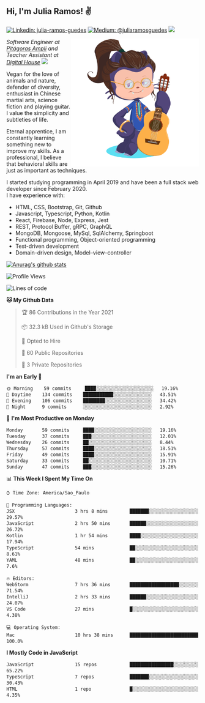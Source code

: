 <h2>Hi, I'm Julia Ramos! &#9996</h2>

[![Linkedin: julia-ramos-guedes](https://img.shields.io/badge/-Linkedin-blue?style=flat&logo=Linkedin&logoColor=white&link=https://www.linkedin.com/in/julia-ramos-guedes/)](https://www.linkedin.com/in/julia-ramos-guedes/)
[![Medium: @juliaramosguedes](https://img.shields.io/badge/-Medium-black?style=flat&logo=Medium&logoColor=white&link=https://medium.com/@juliaramosguedes/)](https://medium.com/@juliaramosguedes/)
![](https://medium.com/@juliaramosguedes/followers)

<!-- 
![Waka Readme](https://github.com/juliaramosguedes/juliaramosguedes/workflows/Waka%20Readme/badge.svg)

![GitHub followers](https://img.shields.io/github/followers/juliaramosguedes?label=Follow&style=for-the-badge&logo=Github&logoColor=white)

![Twitter Follow](https://img.shields.io/twitter/follow/juliaramosdev?label=Follow&style=for-the-badge)
<img src="https://icon-icons.com/icons2/2107/PNG/48/file_type_node_icon_130301.png" width="16px">
<img src="https://icon-icons.com/icons2/2108/PNG/48/react_icon_130845.png" width="16px"> 
 -->

<img align='right' src="https://github.com/juliaramosguedes/juliaramosguedes/blob/main/assets/octocat_julia.png?raw=true" width="335">
<p><em>Software Engineer at <a href="https://www.ampli.com.br/graduacao/vestibular">Pitágoras Ampli</a> and Teacher Assistant at <a href="https://www.digitalhouse.com/br/">Digital House</a> <img src="https://media.giphy.com/media/WUlplcMpOCEmTGBtBW/giphy.gif" width="30"> 
</em></p>

<p>Vegan for the love of animals and nature, defender of diversity, enthusiast in Chinese martial arts, science fiction and playing guitar. I value the simplicity and subtleties of life.</p>

<p>Eternal apprentice, I am constantly learning something new to improve my skills. As a professional, I believe that behavioral skills are just as important as techniques.</p>

<p>I started studying programming in April 2019 and have been a full stack web developer since February 2020. <br/>
I have experience with:</p>
<ul>
<li>HTML, CSS, Bootstrap, Git, Github</li>
<li>Javascript, Typescript, Python, Kotlin</li>
<li>React, Firebase, Node, Express, Jest</li>
<li>REST, Protocol Buffer, gRPC, GraphQL</li>
<li>MongoDB, Mongoose, MySql, SqlAlchemy, Springboot</li>
<li>Functional programming, Object-oriented programming</li>
<li>Test-driven development</li>
<li>Domain-driven design, Model–view–controller</li>
</ul>
 
[![Anurag's github stats](https://github-readme-stats.vercel.app/api?username=juliaramosguedes&hide=issues&count_private=true&show_icons=true&theme=dracula)](https://juliaramos.dev)
 
<!--START_SECTION:waka-->
![Profile Views](http://img.shields.io/badge/Profile%20Views-12-blue)

![Lines of code](https://img.shields.io/badge/From%20Hello%20World%20I%27ve%20Written-1.1%20million%20lines%20of%20code-blue)

**🐱 My Github Data** 

> 🏆 86 Contributions in the Year 2021
 > 
> 📦 32.3 kB Used in Github's Storage 
 > 
> 💼 Opted to Hire
 > 
> 📜 60 Public Repositories 
 > 
> 🔑 3 Private Repositories  
 > 
**I'm an Early 🐤** 

```text
🌞 Morning    59 commits     ████░░░░░░░░░░░░░░░░░░░░░   19.16% 
🌆 Daytime    134 commits    ███████████░░░░░░░░░░░░░░   43.51% 
🌃 Evening    106 commits    ████████░░░░░░░░░░░░░░░░░   34.42% 
🌙 Night      9 commits      ░░░░░░░░░░░░░░░░░░░░░░░░░   2.92%

```
📅 **I'm Most Productive on Monday** 

```text
Monday       59 commits     ████░░░░░░░░░░░░░░░░░░░░░   19.16% 
Tuesday      37 commits     ███░░░░░░░░░░░░░░░░░░░░░░   12.01% 
Wednesday    26 commits     ██░░░░░░░░░░░░░░░░░░░░░░░   8.44% 
Thursday     57 commits     ████░░░░░░░░░░░░░░░░░░░░░   18.51% 
Friday       49 commits     ████░░░░░░░░░░░░░░░░░░░░░   15.91% 
Saturday     33 commits     ██░░░░░░░░░░░░░░░░░░░░░░░   10.71% 
Sunday       47 commits     ███░░░░░░░░░░░░░░░░░░░░░░   15.26%

```


📊 **This Week I Spent My Time On** 

```text
⌚︎ Time Zone: America/Sao_Paulo

💬 Programming Languages: 
JSX                      3 hrs 8 mins        ███████░░░░░░░░░░░░░░░░░░   29.57% 
JavaScript               2 hrs 50 mins       ██████░░░░░░░░░░░░░░░░░░░   26.72% 
Kotlin                   1 hr 54 mins        ████░░░░░░░░░░░░░░░░░░░░░   17.94% 
TypeScript               54 mins             ██░░░░░░░░░░░░░░░░░░░░░░░   8.61% 
YAML                     48 mins             ██░░░░░░░░░░░░░░░░░░░░░░░   7.6%

🔥 Editors: 
WebStorm                 7 hrs 36 mins       ██████████████████░░░░░░░   71.54% 
IntelliJ                 2 hrs 33 mins       ██████░░░░░░░░░░░░░░░░░░░   24.07% 
VS Code                  27 mins             █░░░░░░░░░░░░░░░░░░░░░░░░   4.38%

💻 Operating System: 
Mac                      10 hrs 38 mins      █████████████████████████   100.0%

```

**I Mostly Code in JavaScript** 

```text
JavaScript               15 repos            ████████████████░░░░░░░░░   65.22% 
TypeScript               7 repos             ███████░░░░░░░░░░░░░░░░░░   30.43% 
HTML                     1 repo              █░░░░░░░░░░░░░░░░░░░░░░░░   4.35%

```



<!--END_SECTION:waka-->
